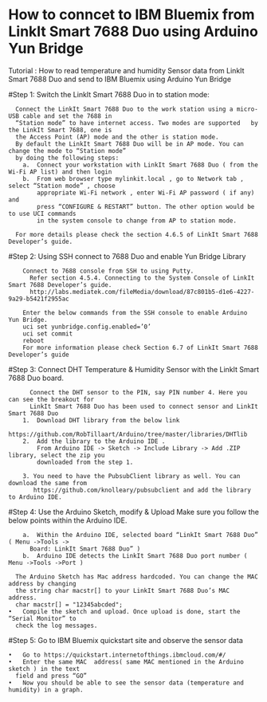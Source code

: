 # How to conncet to IBM Bluemix from LinkIt Smart 7688 Duo using Arduino Yun Bridge

Tutorial : How to read temperature and humidity Sensor data from  LinkIt Smart 7688 Duo and send to IBM Bluemix using Arduino 
          Yun Bridge 

#Step 1: Switch the LinkIt Smart 7688 Duo in to station mode:

      Connect the LinkIt Smart 7688 Duo to the work station using a micro-USB cable and set the 7688 in 
      “Station mode” to have internet access. Two modes are supported   by the LinkIt Smart 7688, one is
      the Access Point (AP) mode and the other is station mode. 
      By default the LinkIt Smart 7688 Duo will be in AP mode. You can change the mode to “Station mode” 
      by doing the following steps:
        a.	Connect your workstation with LinkIt Smart 7688 Duo ( from the Wi-Fi AP list) and then login
        b.	From web browser type mylinkit.local , go to Network tab , select “Station mode” , choose 
            appropriate Wi-Fi network , enter Wi-Fi AP password ( if any) and 
            press “CONFIGURE & RESTART” button. The other option would be to use UCI commands 
            in the system console to change from AP to station mode.

      For more details please check the section 4.6.5 of LinkIt Smart 7688 Developer’s guide.

#Step 2: Using SSH connect to 7688 Duo and enable Yun Bridge Library 

        Connect to 7688 console from SSH to using Putty.
          Refer section 4.5.4. Connecting to the System Console of LinkIt Smart 7688 Developer’s guide.
          http://labs.mediatek.com/fileMedia/download/87c801b5-d1e6-4227-9a29-b5421f2955ac

        Enter the below commands from the SSH console to enable Arduino Yun Bridge.
        uci set yunbridge.config.enabled=’0’
        uci set commit
        reboot
        For more information please check Section 6.7 of LinkIt Smart 7688 Developer’s guide

#Step 3: Connect DHT Temperature & Humidity Sensor with the LinkIt Smart 7688 Duo board.

          Connect the DHT sensor to the PIN, say PIN number 4. Here you can see the breakout for 
          LinkIt Smart 7688 Duo has been used to connect sensor and LinkIt Smart 7688 Duo
        1.	Download DHT library from the below link 
            https://github.com/RobTillaart/Arduino/tree/master/libraries/DHTlib
        2.	Add the library to the Arduino IDE .
            From Arduino IDE -> Sketch -> Include Library -> Add .ZIP library, select the zip you 
            downloaded from the step 1.
            
        3. You need to have the PubsubClient library as well. You can download the same from
           https://github.com/knolleary/pubsubclient and add the library to Arduino IDE.

#Step 4: Use the Arduino Sketch, modify & Upload
      Make sure you follow the below points within the Arduino IDE.

        a.	Within the Arduino IDE, selected board “LinkIt Smart 7688 Duo” ( Menu ->Tools -> 
          Board: LinkIt Smart 7688 Duo” )
        b.	Arduino IDE detects the LinkIt Smart 7688 Duo port number ( Menu ->Tools ->Port )

      The Arduino Sketch has Mac address hardcoded. You can change the MAC address by changing 
      the string char macstr[] to your LinkIt Smart 7688 Duo’s MAC address.
      char macstr[] = "12345abcded";
    •	Compile the sketch and upload. Once upload is done, start the “Serial Monitor” to 
      check the log messages.
	
#Step 5: Go to IBM Bluemix quickstart site and observe the sensor data

    •	Go to https://quickstart.internetofthings.ibmcloud.com/#/
    •	Enter the same MAC  address( same MAC mentioned in the Arduino sketch ) in the text 
      field and press “GO”
    •	Now you should be able to see the sensor data (temperature and humidity) in a graph.
